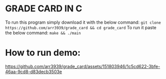 # GRADE CARD IN C

To run this program simply download it with the below command:
`git clone https://github.com/arr3939/grade_card && cd grade_card`
To run it paste the below command: 
`make && ./main`

# How to run demo:
https://github.com/arr3939/grade_card/assets/151803946/1c5cd622-3bfe-46aa-9cd8-d83decb3503e
